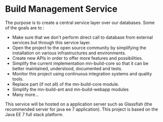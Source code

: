 Build Management Service 
========================

The purpose is to create a central service layer over our databases. Some of the goals are to :
- Make sure that we don't perform direct call to database from external services but through this service layer.
- Open the project to the open source community by simplifying the installation on various infrastructures and environments.
- Create new APIs in order to offer more features and possibilities.
- Simplify the current implementation mn-build-core so that it can be better maintained, understood, documented and tests.
- Monitor this project using continuous integration systems and quality tools.
- Replace part (if not all) of the mn-build-core module.
- Simplify the mn-build-ant and mn-build-webapp modules
- Many more...

This service will be hosted on a application server such as Glassfish (the recommended server for java ee 7 application).
This project is based on the Java EE 7 full stack platform.